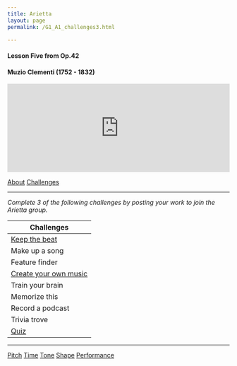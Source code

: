 ```yaml
---
title: Arietta
layout: page
permalink: /G1_A1_challenges3.html

---
```

#### Lesson Five from Op.42

#### Muzio Clementi (1752 - 1832)

<iframe width="100%" height="200" scrolling="no" frameborder="no" src="https://w.soundcloud.com/player/?url=https%3A//api.soundcloud.com/tracks/186949914%3Fsecret_token%3Ds-dzFHo&amp;auto_play=false&amp;hide_related=false&amp;show_comments=true&amp;show_user=true&amp;show_reposts=false&amp;visual=true"></iframe>

<a href="G1_A1_about3.html" class="button info" style="width: 95%" >About</a>
<a href="G1_A1_challenges3.html" class="button info" style="width: 95%" >Challenges</a>

***

*Complete 3 of the following challenges by posting your work to join the Arietta group.*

| Challenges | 
| ------------ | 
| [Keep the beat](G1_A1_clap_challenge.html)       |
| Make up a song      |
| Feature finder	       |
|[Create your own music](G1_A1_improv_challenge.html)|
|Train your brain|
|Memorize this|
|Record a podcast|
|Trivia trove |
|[Quiz](G1_A1_quiz)|


***

<a href="G1_A1_pitch.html" class="button info" style="width: 95%">Pitch</a>
<a href="G1_A1_time.html" class="button info" style="width: 95%">Time</a>
<a href="G1_A1_tone.html" class="button info" style="width: 95%" >Tone</a>
<a href="G1_A1_shape.html" class="button info" style="width: 95%" >Shape</a>
<a href="G1_A1_performance.html" class="button info" style="width: 95%" >Performance</a>



